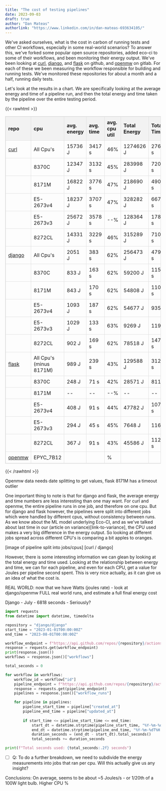 ```yaml
---
title: "The cost of testing pipelines"
date: 2023-09-03
draft: true
author: "Dan Mateas"
authorlink: "https://www.linkedin.com/in/dan-mateas-693634105/"
---
```



We've asked ourselves, what is the cost in carbon of running tests and other CI workflows, especially in some real-world scenarios? To answer this, we've forked some popular open source repositories, added eco-ci to some of their workflows, and been monitoring their energy output. We've been looking at [curl](https://github.com/curl/curl), [django](https://github.com/django/django), and [flask](https://github.com/pallets/flask) on github, and [openmw](https://gitlab.com/OpenMW/openmw) on gitlab. For each of these we been measuring the workflow responsible for building and running tests. We've monitored these repositories for about a month and a half, running daily tests. 

Let's look at the results in a chart. We are specifically looking at the average energy and time of a pipeline run, and then the total energy and time taken by the pipeline over the entire testing period.

{{< rawhtml >}}
<style>
  table {
    border-collapse: collapse;
    width: 100%;
    border: 1px solid #ddd;
  }

  th, td {
    text-align: left;
    padding: 8px;
    border: 1px solid #ddd;
  }

  th {
    background-color: #f2f2f2;
  }
</style>
<table>
  <thead>
    <tr>
      <th>repo</th>
      <th>cpu</th>
      <th>avg. energy</th>
      <th>avg. time</th>
      <th>avg. cpu util</th>
      <th>Total Energy</th>
      <th>Total Time</th>
      <th>Joules/Pipeline Second</th>
      <th>Joules/second @100% util</th>
    </tr>
  </thead>
  <tbody>
    <tr>
      <td><a href="https://metrics.green-coding.io/ci.html?repo=green-coding-berlin/curl&branch=master&workflow=61395528">curl</a></td>
      <td>All Cpu's</td>
      <td>15736 J</td>
      <td>3417 s</td>
      <td>46%</td>
      <td>1274626 J</td>
      <td>276789 s</td>
      <td>4.6 J/s</td>
      <td>10</td>
    </tr>
    <tr>
      <td></td>
      <td>8370C</td>
      <td>12347 J</td>
      <td>3132 s</td>
      <td>45%</td>
      <td>283998 J</td>
      <td>72040 s</td>
      <td>3.9 J/s</td>
      <td>11.5</td>
    </tr>
    <tr>
      <td></td>
      <td>8171M</td>
      <td>16822 J</td>
      <td>3776 s</td>
      <td>47%</td>
      <td>218690 J</td>
      <td>49088 s</td>
      <td>4.4 J/s</td>
      <td>10.6</td>
    </tr>
    <tr>
      <td></td>
      <td>E5-2673v4</td>
      <td>18237 J</td>
      <td>3707 s</td>
      <td>47%</td>
      <td>328282 J</td>
      <td>66727 s</td>
      <td>4.9 J/s</td>
      <td>9.5</td>
    </tr>
    <tr>
      <td></td>
      <td>E5-2673v3</td>
      <td>25672 J</td>
      <td>3578 s</td>
      <td>--%</td>
      <td>128364 J</td>
      <td>17891 s</td>
      <td>7.1 J/s</td>
      <td>--</td>
    </tr>
    <tr>
      <td></td>
      <td>8272CL</td>
      <td>14331 J</td>
      <td>3229 s</td>
      <td>46%</td>
      <td>315289 J</td>
      <td>71043 s</td>
      <td>4.3 J/s</td>
      <td>10.6</td>
    </tr>
    <tr>
      <td><a href="https://metrics.green-coding.io/ci.html?repo=green-coding-berlin/django&branch=main&workflow=60545072">django</a></td>
      <td>All Cpu's</td>
      <td>2051 J</td>
      <td>383 s</td>
      <td>62%</td>
      <td>256473 J</td>
      <td>47910 s</td>
      <td>5.3 J/s</td>
      <td>11.6</td>
    </tr>
    <tr>
      <td></td>
      <td>8370C</td>
      <td>833 J</td>
      <td>163 s</td>
      <td>62%</td>
      <td>59200 J</td>
      <td>11596 s</td>
      <td>5.1 J/s</td>
      <td>12.1</td>
    </tr>
    <tr>
      <td></td>
      <td>8171M</td>
      <td>843 J</td>
      <td>170 s</td>
      <td>62%</td>
      <td>54808 J</td>
      <td>11022 s</td>
      <td>4.9 J/s</td>
      <td>12.6</td>
    </tr>
    <tr>
      <td></td>
      <td>E5-2673v4</td>
      <td>1093 J</td>
      <td>187 s</td>
      <td>62%</td>
      <td>54677 J</td>
      <td>9357 s</td>
      <td>5.8 J/s</td>
      <td>10.6</td>
    </tr>
    <tr>
      <td></td>
      <td>E5-2673v3</td>
      <td>1029 J</td>
      <td>133 s</td>
      <td>63%</td>
      <td>9269 J</td>
      <td>1198 s</td>
      <td>7.7 J/s</td>
      <td>8.1</td>
    </tr>
    <tr>
      <td></td>
      <td>8272CL</td>
      <td>902 J</td>
      <td>169 s</td>
      <td>62%</td>
      <td>78518 J</td>
      <td>14737 s</td>
      <td>5.3 J/s</td>
      <td>11.6</td>
    </tr>
    <tr>
      <td><a href="https://metrics.green-coding.io/ci.html?repo=green-coding-berlin/flask&branch=main&workflow=61371506">flask</a></td>
      <td>All Cpu's (minus 8171M)</td>
      <td>989 J</td>
      <td>239 s</td>
      <td>43%</td>
      <td>129588 J</td>
      <td>31271 s</td>
      <td>4.1 J/s</td>
      <td>10.4</td>
    </tr>
    <tr>
      <td></td>
      <td>8370C</td>
      <td>248 J</td>
      <td>71 s</td>
      <td>42%</td>
      <td>28571 J</td>
      <td>8113 s</td>
      <td>3.5 J/s</td>
      <td>12</td>
    </tr>
    <tr>
      <td></td>
      <td>8171M</td>
      <td>--</td>
      <td>--</td>
      <td>--%</td>
      <td>--</td>
      <td>--</td>
      <td>--</td>
      <td>--</td>
    </tr>
    <tr>
      <td></td>
      <td>E5-2673v4</td>
      <td>408 J</td>
      <td>91 s</td>
      <td>44%</td>
      <td>47782 J</td>
      <td>10700 s</td>
      <td>4.4 J/s</td>
      <td>10</td>
    </tr>
    <tr>
      <td></td>
      <td>E5-2673v3</td>
      <td>294 J</td>
      <td>45 s</td>
      <td>45%</td>
      <td>7648 J</td>
      <td>1163 s</td>
      <td>6.5 J/s</td>
      <td>6.9</td>
    </tr>
    <tr>
      <td></td>
      <td>8272CL</td>
      <td>367 J</td>
      <td>91 s</td>
      <td>43%</td>
      <td>45586 J</td>
      <td>11295 s</td>
      <td>4.0 J/s</td>
      <td>10.7</td>
    </tr>
    <tr>
      <td><a href="https://metrics.green-coding.io/ci.html?repo=green-coding-berlin/eco-ci/openmw&branch=master&workflow=47121734">openmw</a></td>
      <td>EPYC_7B12</td>
      <td></td>
      <td></td>
      <td>%</td>
      <td></td>
      <td></td>
      <td></td>
      <td></td>
    </tr>
  </tbody>
</table>
{{< /rawhtml >}}


Openmw data needs date splitting to get values, flask 8171M has a timeout outlier

One important thing to note is that for django and flask, the average energy and time numbers are less interesting than one may want. For curl and openmw, the entire pipeline runs in one job, and therefore on one cpu. But for django and flask however, the pipelines were split into different jobs which were handled by different cpus, without consistency between runs. As we know about the ML model underlying Eco-CI, and as we've talked about last time in our (article on variance)[link-to-variance], the CPU used makes a very big difference in the energy output. So looking at different jobs spread across different CPU's is comparing a bit apples to oranges.

[image of pipeline split into jobs/cpus] [curl / django]

However, there is some interesting information we can glean by looking at the total energy and time used.  Looking at the relationship between energy and time, we can for each pipeline, and even for each CPU, get a value for Joules per pipeline second spent. This is very nice actually, as it can give us an idea of what the cost is.


REAL WORLD: now that we have Watts (joules rate) - look at django/openmw FULL real world runs, and estimate a full final energy cost

Django - July - 6818 seconds
        - Seriously?

```python
import requests
from datetime import datetime, timedelta

repository = "django/django"
start_time = "2023-01-01T00:00:00Z"
end_time = "2023-08-01T00:00:00Z"

workflow_endpoint = f"https://api.github.com/repos/{repository}/actions/workflows"
response = requests.get(workflow_endpoint)
print(response.json())
workflows = response.json()["workflows"]

total_seconds = 0

for workflow in workflows:
    workflow_id = workflow["id"]
    pipeline_endpoint = f"https://api.github.com/repos/{repository}/actions/workflows/{workflow_id}/runs"
    response = requests.get(pipeline_endpoint)
    pipelines = response.json()["workflow_runs"]

    for pipeline in pipelines:
        pipeline_start_time = pipeline["created_at"]
        pipeline_end_time = pipeline["updated_at"]
        
        if start_time <= pipeline_start_time <= end_time:
            start_dt = datetime.strptime(pipeline_start_time, "%Y-%m-%dT%H:%M:%SZ")
            end_dt = datetime.strptime(pipeline_end_time, "%Y-%m-%dT%H:%M:%SZ")
            duration_seconds = (end_dt - start_dt).total_seconds()
            total_seconds += duration_seconds

print(f"Total seconds used: {total_seconds:.2f} seconds")
```


- [ ] Q: To do a further breakdown, we need to subdivide the energy measurements into jobs that ran per cpu. Will this actually give us any insight?

Conclusions:
On average, seems to be about ~5 Joules/s - or 1/20th of a 100W light bulb.
Higher CPU % 